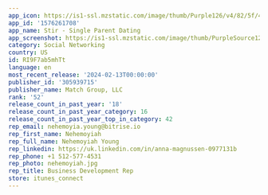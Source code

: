 ```yaml
---
app_icon: https://is1-ssl.mzstatic.com/image/thumb/Purple126/v4/82/5f/46/825f465a-6c4f-ce04-622a-a86064a205ad/AppIcon-0-0-1x_U007ephone-0-0-85-220.png/1024x1024bb.png
app_id: '1576261708'
app_name: Stir - Single Parent Dating
app_screenshot: https://is1-ssl.mzstatic.com/image/thumb/PurpleSource126/v4/85/c1/fc/85c1fc47-a824-0ea1-ba52-ab10d4ce8862/2dd9cc31-0f0a-44ef-bf22-a0438b02f358_Stir_ng_AppStoreScreen_PurpleRedesign_1_noCTA_306091_011824_1242x2688.jpg/1242x2688bb.png
category: Social Networking
country: US
id: RI9F7ab5mhTt
language: en
most_recent_release: '2024-02-13T00:00:00'
publisher_id: '305939715'
publisher_name: Match Group, LLC
rank: '52'
release_count_in_past_year: '18'
release_count_in_past_year_category: 16
release_count_in_past_year_top_in_category: 42
rep_email: nehemoyia.young@bitrise.io
rep_first_name: Nehemoyiah
rep_full_name: Nehemoyiah Young
rep_linkedin: https://uk.linkedin.com/in/anna-magnussen-0977131b
rep_phone: +1 512-577-4531
rep_photo: nehemoyiah.jpg
rep_title: Business Development Rep
store: itunes_connect
---
```

